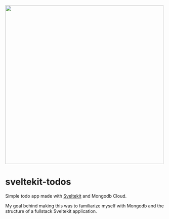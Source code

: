 <img src="https://user-images.githubusercontent.com/34758569/144775408-a464bc61-f75d-4475-b355-20f2fecaeea9.png" width=500>


# sveltekit-todos

Simple todo app made with [Sveltekit](https://kit.svelte.dev/) and Mongodb Cloud. 

My goal behind making this was to familiarize myself with Mongodb and the structure of a fullstack Sveltekit application.

